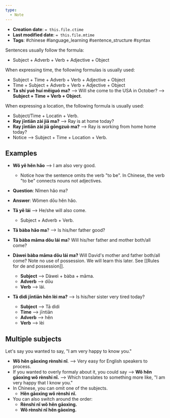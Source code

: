 ```yaml
---
type:
  - Note
---
```


* **Creation date**: `= this.file.ctime`
* **Last modified date**: `= this.file.mtime`
* **Tags**: #chinese #language_learning #sentence_structure #syntax

Sentences usually follow the formula:
* Subject + Adverb + Verb + Adjective + Object

When expressing time, the following formulas is usually used:
* Subject + Time + Adverb + Verb + Adjective + Object
* Time + Subject + Adverb + Verb + Adjective + Object
* **Ta shí yuè huí měiguó ma?** --> Will she come to the USA in October? --> **Subject + Time + Verb + Object**.

When expressing a location, the following formula is usually used:
* Subject/Time + Locatin + Verb.
* **Ray jīntiān zài jiā ma?** --> Ray is at home today?
* **Ray jīntiān zài jiā gōngzuò ma?** --> Ray is working from home home today?
* Notice --> Subject + Time + Location + Verb.

## Examples

* **Wǒ yě hěn hǎo** --> I am also very good.
	* Notice how the sentence omits the verb "to be". In Chinese, the verb "to be" connects nouns not adjectives.
	  
* **Question**: Nǐmen hǎo ma?
* **Answer**: Wǒmen dōu hěn hǎo.
  
* **Tā yě lái** --> He/she will also come.
	* Subject + Adverb + Verb.
* **Tā bàba hǎo ma**? --> Is his/her father good?
* **Tā bàba māma dōu lái ma**? Will his/her father and mother both/all come?
* **Dàweì bàba māma dōu lái ma?** Will David's mother and father both/all come? Note no use of possession. We will learn this later. See [[Rules for de and possession]].
	* **Subject** --> Dàweì + bàba + māma.
	* **Adverb** --> dōu
	* **Verb** --> lái.
	  
* **Tā dìdi jīntiān hěn lèi ma?** --> Is his/her sister very tired today?
	* **Subject** --> Tā dìdi
	* **Time** --> jīntiān
	* **Adverb** --> hěn
	* **Verb** --> lèi

## Multiple subjects

Let's say you wanted to say, "I am very happy to know you."
* **Wǒ hěn gāoxìng rènshi nǐ**. --> Very easy for English speakers to process.
* If you wanted to overly formaly about it, you could say --> **Wǒ hěn gāoxìng wǒ rènshi nǐ.** --> Which translates to something more like, "I am very happy that I know you."
* In Chinese, you can omit one of the subjects.
	* **Hěn gāoxìng wǒ rènshi nǐ.**
* You can also switch around the order:
	* **Rènshi nǐ wǒ hěn gāoxìng.**
	* **Wǒ rènshi nǐ hěn gāoxìng.**
